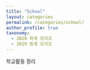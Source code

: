 ```yaml
---
title: "School"
layout: categories
permalink: /categories/school/
author_profile: true
taxonomy:
  - 2020 하계 모각코
  - 2019 동계 모각코
---
```

학교활동 정리   
